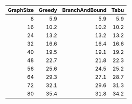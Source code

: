 |   GraphSize |   Greedy |   BranchAndBound |   Tabu |
|------------:|---------:|-----------------:|-------:|
|           8 |      5.9 |              5.9 |    5.9 |
|          16 |     10.2 |             10.2 |   10.2 |
|          24 |     13.2 |             13.2 |   13.2 |
|          32 |     16.6 |             16.4 |   16.6 |
|          40 |     19.5 |             19.1 |   19.2 |
|          48 |     22.7 |             21.8 |   22.3 |
|          56 |     25.6 |             24.5 |   25.2 |
|          64 |     29.3 |             27.1 |   28.7 |
|          72 |     32.1 |             29.6 |   31.3 |
|          80 |     35.4 |             31.8 |   34.2 |
